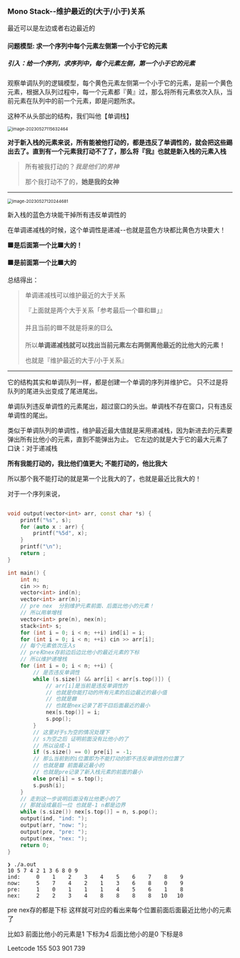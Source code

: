 ### Mono Stack--维护最近的(大于/小于)关系

最近可以是左边或者右边最近的

#### 问题模型: 求一个序列中每个元素左侧第一个小于它的元素

##### 引入：给一个序列，求序列中，每个元素左侧，第一个小于它的元素

观察单调队列的逻辑模型，每个黄色元素左侧第一个小于它的元素，是前一个黄色元素，根据入队列过程中，每一个元素都『黄』过，那么将所有元素依次入队，当前元素在队列中的前一个元素，即是问题所求。

这种不从头部出的结构，我们叫他【单调栈】

<img src="/Users/renboyu/Library/Application Support/typora-user-images/image-20230527115632464.png" alt="image-20230527115632464" style="zoom:67%;" />

**对于新入栈的元素来说，所有能被他打动的，都是违反了单调性的，就会把这些踢出去了。直到有一个元素我打动不了了，那么将『我』也就是新入栈的元素入栈**

> 所有被我打动的？*我是他们的男神*
>
> 那个我打动不了的，**她是我的女神**

----

<img src="/Users/renboyu/Library/Application Support/typora-user-images/image-20230527120244681.png" alt="image-20230527120244681" style="zoom:67%;" />

新入栈的蓝色方块能干掉所有违反单调性的

在单调递减栈的时候，这个单调性是递减--也就是蓝色方块都比黄色方块要大！

**🟦是后面第一个比🟨大的！**

**🟩是前面第一个比🟦大的**

总结得出：

  >单调递减栈可以维护最近的大于关系
  >
  >『上面就是两个大于关系「参考最后一个🟩和🟦」』
  >
  >并且当前的🟦不就是将来的🟨么 
  >
  >所以**单调递减栈就可以找出当前元素左右两侧离他最近的比他大的元素！**
  >
  >也就是『维护最近的大于/小于关系』

----

它的结构其实和单调队列一样，都是创建一个单调的序列并维护它。
只不过是将队列的尾进头出变成了尾进尾出。

单调队列违反单调性的元素尾出，超过窗口的头出。单调栈不存在窗口，只有违反单调性的尾出。

类似于单调队列的单调性，维护最近最大值就是采用递减栈，因为新进去的元素要弹出所有比他小的元素，直到不能弹出为止。
它左边的就是大于它的最大元素了
口诀：对于递减栈

**所有我能打动的，我比他们值更大; 不能打动的，他比我大**


所以那个我不能打动的就是第一个比我大的了，也就是最近比我大的！

对于一个序列来说，



```c++

void output(vector<int> arr, const char *s) {
    printf("%s", s);
    for (auto x : arr) {
        printf("%5d", x);
    }
    printf("\n");
    return ;
}

int main() {
    int n;
    cin >> n;
    vector<int> ind(n);
    vector<int> arr(n);
    // pre nex  分别维护元素前面、后面比他小的元素！
    // 所以用单增栈
    vector<int> pre(n), nex(n);
    stack<int> s;
    for (int i = 0; i < n; ++i) ind[i] = i;
    for (int i = 0; i < n; ++i) cin >> arr[i];
    // 每个元素依次压入s
    // pre和nex存前边后边比他小的最近元素的下标
    // 所以维护递增栈
    for (int i = 0; i < n; ++i) { 
        // 是否违反单调性
        while (s.size() && arr[i] < arr[s.top()]) { 
            // arr[i]是当前是违反单调性的
            // 也就是你能打动的所有元素的后边最近的最小值
            // 也就是🟦
            // 也就是nex记录了若干🟨后面最近的最小
            nex[s.top()] = i;
            s.pop();
        }
        // 这里对于s为空的情况处理下
        // s为空之后 证明前面没有比他小的了
        // 所以设成-1
        if (s.size() == 0) pre[i] = -1;
        // 那么当前到的i位置即为不能打动的即不违反单调性的位置了
        // 也就是🟩 前面最近最小的
        // 也就是pre记录了新入栈元素的前面的最小
        else pre[i] = s.top();
        s.push(i);
    }
    // 走到这一步说明后面没有比他更小的了
    // 那就设成最后一位 也就是-1 n都是边界
    while (s.size()) nex[s.top()] = n, s.pop();
    output(ind, "ind: ");
    output(arr, "now: ");
    output(pre, "pre: ");
    output(nex, "nex: ");
    return 0;
}
```



```shell
❯ ./a.out
10 5 7 4 2 1 3 6 8 0 9
ind:     0    1    2    3    4    5    6    7    8    9
now:     5    7    4    2    1    3    6    8    0    9
pre:     1    0    1    1    1    4    5    6    1    8
nex:     2    2    3    4    8    8    8    8   10   10
```

pre nex存的都是下标 这样就可对应的看出来每个位置前面后面最近比他小的元素了

比如3 前面比他小的元素是1 下标为4 后面比他小的是0 下标是8











Leetcode 155 503 901 739